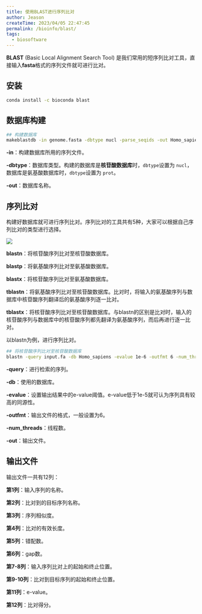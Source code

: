 ```yaml
---
title: 使用BLAST进行序列比对
author: Jeason
createTime: 2023/04/05 22:47:45
permalink: /bioinfo/blast/
tags:
  - biosoftware
---
```

**BLAST** (Basic Local Alignment Search Tool) 是我们常用的短序列比对工具，直接输入**fasta**格式的序列文件就可进行比对。

## 安装

```sh
conda install -c bioconda blast
```

## 数据库构建

```sh
## 构建数据库
makeblastdb -in genome.fasta -dbtype nucl -parse_seqids -out Homo_sapiens
```

**-in**：构建数据库所用的序列文件。

**-dbtype**：数据库类型。构建的数据库是**核苷酸数据库**时，`dbtype`设置为 `nucl`，数据库是氨基酸数据库时，`dbtype`设置为 `prot`。

**-out**：数据库名称。

## 序列比对

构建好数据库就可进行序列比对。序列比对的工具共有5种，大家可以根据自己序列比对的类型进行选择。

![](https://cdn.jsdelivr.net/gh/Moonerss/CDN/paper/blast/fig.png)

**blastn**：将核苷酸序列比对至核苷酸数据库。

**blastp**：将氨基酸序列比对至氨基酸数据库。

**blastx**：将核苷酸序列比对至氨基酸数据库。

**tblastn**：将氨基酸序列比对至核苷酸数据库。比对时，将输入的氨基酸序列与数据库中核苷酸序列翻译后的氨基酸序列逐一比对。

**tblastx**：将核苷酸序列比对至核苷酸数据库。与blastn的区别是比对时，输入的核苷酸序列与数据库中的核苷酸序列都先翻译为氨基酸序列，而后再进行逐一比对。

以blastn为例，进行序列比对。

```sh
## 将核苷酸序列比对至核苷酸数据库
blastn -query input.fa -db Homo_sapiens -evalue 1e-6 -outfmt 6 -num_threads 6 -out out_file
```

**-query**：进行检索的序列。

**-db**：使用的数据库。

**-evalue**：设置输出结果中的e-value阈值。e-value低于1e-5就可认为序列具有较高的同源性。

**-outfmt**：输出文件的格式，一般设置为6。

**-num_threads**：线程数。

**-out**：输出文件。

## 输出文件

输出文件一共有12列：

**第1列**：输入序列的名称。

**第2列**：比对到的目标序列名称。

**第3列**：序列相似度。

**第4列**：比对的有效长度。

**第5列**：错配数。

**第6列**：gap数。

**第7-8列**：输入序列比对上的起始和终止位置。

**第9-10列**：比对到目标序列的起始和终止位置。

**第11列**：e-value。

**第12列**：比对得分。
